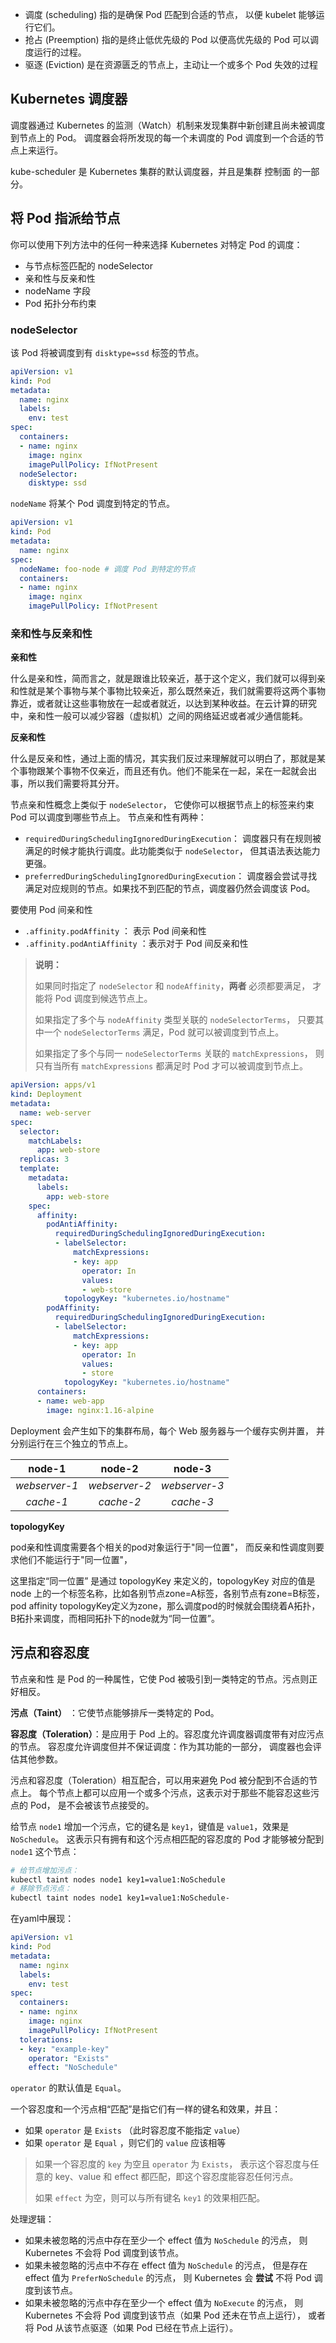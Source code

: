 - 调度 (scheduling) 指的是确保 Pod 匹配到合适的节点， 以便 kubelet 能够运行它们。 
- 抢占 (Preemption) 指的是终止低优先级的 Pod 以便高优先级的 Pod 可以调度运行的过程。
- 驱逐 (Eviction) 是在资源匮乏的节点上，主动让一个或多个 Pod 失效的过程

## Kubernetes 调度器

调度器通过 Kubernetes 的监测（Watch）机制来发现集群中新创建且尚未被调度到节点上的 Pod。 调度器会将所发现的每一个未调度的 Pod 调度到一个合适的节点上来运行。

kube-scheduler 是 Kubernetes 集群的默认调度器，并且是集群 控制面 的一部分。

## 将 Pod 指派给节点

你可以使用下列方法中的任何一种来选择 Kubernetes 对特定 Pod 的调度：

- 与节点标签匹配的 nodeSelector
- 亲和性与反亲和性
- nodeName 字段
- Pod 拓扑分布约束

### nodeSelector

该 Pod 将被调度到有 `disktype=ssd` 标签的节点。

```yaml
apiVersion: v1
kind: Pod
metadata:
  name: nginx
  labels:
    env: test
spec:
  containers:
  - name: nginx
    image: nginx
    imagePullPolicy: IfNotPresent
  nodeSelector:
    disktype: ssd
```

`nodeName` 将某个 Pod 调度到特定的节点。

```yaml
apiVersion: v1
kind: Pod
metadata:
  name: nginx
spec:
  nodeName: foo-node # 调度 Pod 到特定的节点
  containers:
  - name: nginx
    image: nginx
    imagePullPolicy: IfNotPresent
```

### 亲和性与反亲和性

**亲和性**

什么是亲和性，简而言之，就是跟谁比较亲近，基于这个定义，我们就可以得到亲和性就是某个事物与某个事物比较亲近，那么既然亲近，我们就需要将这两个事物靠近，或者就让这些事物放在一起或者就近，以达到某种收益。在云计算的研究中，亲和性一般可以减少容器（虚拟机）之间的网络延迟或者减少通信能耗。

**反亲和性**

什么是反亲和性，通过上面的情况，其实我们反过来理解就可以明白了，那就是某个事物跟某个事物不仅亲近，而且还有仇。他们不能呆在一起，呆在一起就会出事，所以我们需要将其分开。

节点亲和性概念上类似于 `nodeSelector`， 它使你可以根据节点上的标签来约束 Pod 可以调度到哪些节点上。 节点亲和性有两种：

- `requiredDuringSchedulingIgnoredDuringExecution`： 调度器只有在规则被满足的时候才能执行调度。此功能类似于 `nodeSelector`， 但其语法表达能力更强。
- `preferredDuringSchedulingIgnoredDuringExecution`： 调度器会尝试寻找满足对应规则的节点。如果找不到匹配的节点，调度器仍然会调度该 Pod。

要使用 Pod 间亲和性

- `.affinity.podAffinity` ： 表示 Pod 间亲和性
- `.affinity.podAntiAffinity` ：表示对于 Pod 间反亲和性

> **说明：**
>
> 如果同时指定了 `nodeSelector` 和 `nodeAffinity`，**两者** 必须都要满足， 才能将 Pod 调度到候选节点上。
>
> 如果指定了多个与 `nodeAffinity` 类型关联的 `nodeSelectorTerms`， 只要其中一个 `nodeSelectorTerms` 满足，Pod 就可以被调度到节点上。
>
> 如果指定了多个与同一 `nodeSelectorTerms` 关联的 `matchExpressions`， 则只有当所有 `matchExpressions` 都满足时 Pod 才可以被调度到节点上。

```yaml
apiVersion: apps/v1
kind: Deployment
metadata:
  name: web-server
spec:
  selector:
    matchLabels:
      app: web-store
  replicas: 3
  template:
    metadata:
      labels:
        app: web-store
    spec:
      affinity:
        podAntiAffinity:
          requiredDuringSchedulingIgnoredDuringExecution:
          - labelSelector:
              matchExpressions:
              - key: app
                operator: In
                values:
                - web-store
            topologyKey: "kubernetes.io/hostname"
        podAffinity:
          requiredDuringSchedulingIgnoredDuringExecution:
          - labelSelector:
              matchExpressions:
              - key: app
                operator: In
                values:
                - store
            topologyKey: "kubernetes.io/hostname"
      containers:
      - name: web-app
        image: nginx:1.16-alpine
```

 Deployment 会产生如下的集群布局，每个 Web 服务器与一个缓存实例并置， 并分别运行在三个独立的节点上。

|    node-1     |    node-2     |    node-3     |
| :-----------: | :-----------: | :-----------: |
| *webserver-1* | *webserver-2* | *webserver-3* |
|   *cache-1*   |   *cache-2*   |   *cache-3*   |

**topologyKey**

pod亲和性调度需要各个相关的pod对象运行于"同一位置"， 而反亲和性调度则要求他们不能运行于"同一位置"，

这里指定“同一位置” 是通过 topologyKey 来定义的，topologyKey 对应的值是 node 上的一个标签名称，比如各别节点zone=A标签，各别节点有zone=B标签，pod affinity topologyKey定义为zone，那么调度pod的时候就会围绕着A拓扑，B拓扑来调度，而相同拓扑下的node就为“同一位置”。

## 污点和容忍度

节点亲和性 是 Pod 的一种属性，它使 Pod 被吸引到一类特定的节点。污点则正好相反。

**污点（Taint）** ：它使节点能够排斥一类特定的 Pod。

**容忍度（Toleration）**：是应用于 Pod 上的。容忍度允许调度器调度带有对应污点的节点。 容忍度允许调度但并不保证调度：作为其功能的一部分， 调度器也会评估其他参数。

污点和容忍度（Toleration）相互配合，可以用来避免 Pod 被分配到不合适的节点上。 每个节点上都可以应用一个或多个污点，这表示对于那些不能容忍这些污点的 Pod， 是不会被该节点接受的。

给节点 `node1` 增加一个污点，它的键名是 `key1`，键值是 `value1`，效果是 `NoSchedule`。 这表示只有拥有和这个污点相匹配的容忍度的 Pod 才能够被分配到 `node1` 这个节点：

```sh
# 给节点增加污点：
kubectl taint nodes node1 key1=value1:NoSchedule
# 移除节点污点：
kubectl taint nodes node1 key1=value1:NoSchedule-
```

在yaml中展现：

```yaml
apiVersion: v1
kind: Pod
metadata:
  name: nginx
  labels:
    env: test
spec:
  containers:
  - name: nginx
    image: nginx
    imagePullPolicy: IfNotPresent
  tolerations:
  - key: "example-key"
    operator: "Exists"
    effect: "NoSchedule"
```

`operator` 的默认值是 `Equal`。

一个容忍度和一个污点相“匹配”是指它们有一样的键名和效果，并且：

- 如果 `operator` 是 `Exists` （此时容忍度不能指定 `value`）
- 如果 `operator` 是 `Equal` ，则它们的 `value` 应该相等

> 如果一个容忍度的 `key` 为空且 `operator` 为 `Exists`， 表示这个容忍度与任意的 key、value 和 effect 都匹配，即这个容忍度能容忍任何污点。
>
> 如果 `effect` 为空，则可以与所有键名 `key1` 的效果相匹配。

处理逻辑：

- 如果未被忽略的污点中存在至少一个 effect 值为 `NoSchedule` 的污点， 则 Kubernetes 不会将 Pod 调度到该节点。
- 如果未被忽略的污点中不存在 effect 值为 `NoSchedule` 的污点， 但是存在 effect 值为 `PreferNoSchedule` 的污点， 则 Kubernetes 会 **尝试** 不将 Pod 调度到该节点。
- 如果未被忽略的污点中存在至少一个 effect 值为 `NoExecute` 的污点， 则 Kubernetes 不会将 Pod 调度到该节点（如果 Pod 还未在节点上运行）， 或者将 Pod 从该节点驱逐（如果 Pod 已经在节点上运行）。